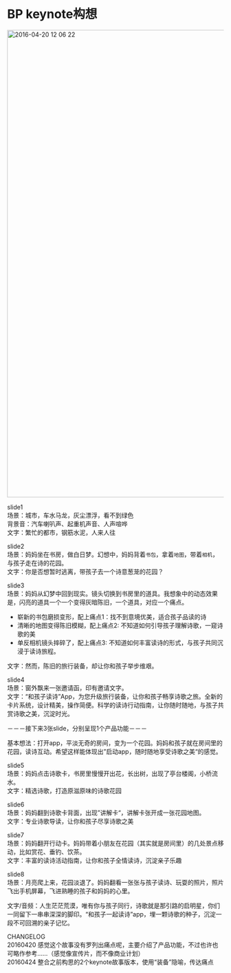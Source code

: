 # BP keynote构想  

<img width="1086" alt="2016-04-20 12 06 22" src="https://cloud.githubusercontent.com/assets/11477264/14740739/844a5226-0891-11e6-8786-1013a6a535f3.png">

slide1  
场景：城市，车水马龙，灰尘漂浮，看不到绿色  
背景音：汽车喇叭声、起重机声音、人声喧哗  
文字：繁忙的都市，钢筋水泥，人来人往

slide2  
场景：妈妈坐在书房，做白日梦。幻想中，妈妈背着`书包`，拿着`地图`，带着`相机`，与孩子走在诗的花园。  
文字：你是否想暂时逃离，带孩子去一个诗意葱茏的花园？

slide3  
场景：妈妈从幻梦中回到现实。镜头切换到书房里的道具。我想象中的动态效果是，闪亮的道具一个一个变得灰暗陈旧，一个道具，对应一个痛点。   
- 崭新的书包磨损变形，配上痛点1：找不到意境优美，适合孩子品读的诗  
- 清晰的地图变得陈旧模糊，配上痛点2: 不知道如何引导孩子理解诗歌，一窥诗歌的美  
- 单反相机镜头摔碎了，配上痛点3: 不知道如何丰富读诗的形式，与孩子共同沉浸于读诗旅程。

文字：然而，陈旧的旅行装备，却让你和孩子举步维艰。

slide4  
场景：窗外飘来一张邀请函，印有邀请文字。  
文字：“和孩子读诗”App，为您升级旅行装备，让你和孩子畅享诗歌之旅。全新的卡片系统，设计精美，操作简便。科学的读诗行动指南，让你随时随地，与孩子共赏诗歌之美，沉淀时光。

－－－接下来3张slide，分别呈现1个产品功能－－－  

基本想法：打开app，平淡无奇的房间，变为一个花园。妈妈和孩子就在房间里的花园，读诗互动。希望这样能体现出”启动app，随时随地享受诗歌之美“的感觉。  

slide5  
场景：妈妈点击诗歌卡，书房里慢慢开出花，长出树，出现了亭台楼阁，小桥流水。  
文字：精选诗歌，打造原滋原味的诗歌花园

slide6  
场景：妈妈翻到诗歌卡背面，出现”讲解卡“，讲解卡张开成一张花园地图。  
文字：专业诗歌导读，让你和孩子尽享诗歌之美

slide7  
场景：妈妈翻开行动卡。妈妈带着小朋友在花园（其实就是房间里）的几处景点移动，比如赏花、垂钓、饮茶。  
文字：丰富的读诗活动指南，让你和孩子全情读诗，沉淀亲子乐趣

slide8  
场景：月亮爬上来，花园淡退了。妈妈翻看一张张与孩子读诗、玩耍的照片，照片飞出手机屏幕，飞进熟睡的孩子和妈妈的心里。

文字/音频：人生茫茫荒漠，唯有你与孩子同行，诗歌就是那引路的启明星，你们一同留下一串串深深的脚印。“和孩子一起读诗”app，埋一颗诗歌的种子，沉淀一段不可回溯的亲子记忆。

CHANGELOG   
20160420 感觉这个故事没有罗列出痛点呢，主要介绍了产品功能，不过也许也可略作参考……（感觉像宣传片，而不像商业计划）  
20160424 整合之前构思的2个keynote故事版本，使用“装备”隐喻，传达痛点
